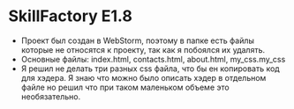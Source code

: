 # SkillFactory E1.8

- Проект был создан в WebStorm, поэтому в папке есть файлы которые не относятся к проекту, так как я побоялся их удалять.
- Основные файлы: index.html, contacts.html, about.html, my_css.my_css
- Я решил не делать три разных css файла, что бы ен копировать код для хэдера. Я знаю что можно было описать хэдер в отдельном файле но решил что при таком маленьком объеме это необязательно.